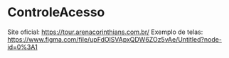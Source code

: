 # ControleAcesso

Site oficial: https://tour.arenacorinthians.com.br/
Exemplo de telas: https://www.figma.com/file/upFdOlSVApxQDW6ZOz5vAe/Untitled?node-id=0%3A1
